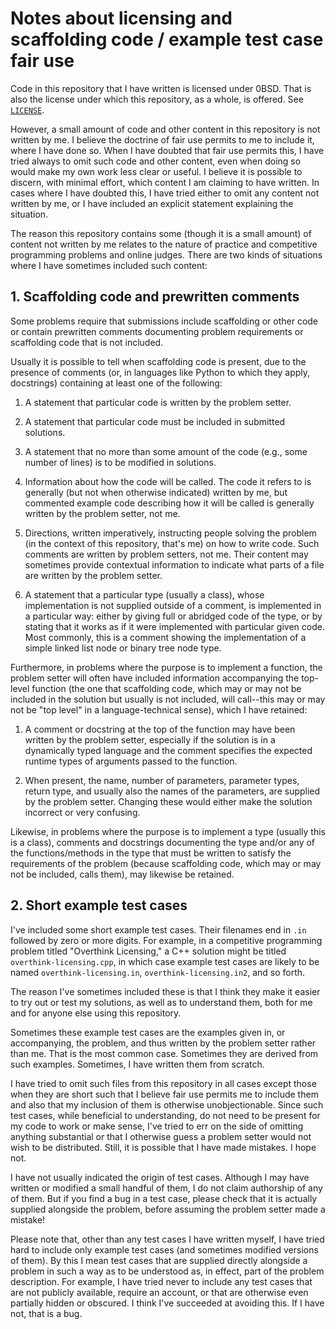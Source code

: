 # Notes about licensing and scaffolding code / example test case fair use

Code in this repository that I have written is licensed under 0BSD. That is
also the license under which this repository, as a whole, is offered. See
[`LICENSE`](LICENSE).

However, a small amount of code and other content in this repository is not
written by me. I believe the doctrine of fair use permits to me to include it,
where I have done so. When I have doubted that fair use permits this, I have
tried always to omit such code and other content, even when doing so would
make my own work less clear or useful. I believe it is possible to discern,
with minimal effort, which content I am claiming to have written. In cases
where I have doubted this, I have tried either to omit any content not written
by me, or I have included an explicit statement explaining the situation.

The reason this repository contains some (though it is a small amount) of
content not written by me relates to the nature of practice and competitive
programming problems and online judges. There are two kinds of situations where
I have sometimes included such content:

## 1. Scaffolding code and prewritten comments

Some problems require that submissions include scaffolding or other code or
contain prewritten comments documenting problem requirements or scaffolding
code that is not included.

Usually it is possible to tell when scaffolding code is present, due to the
presence of comments (or, in languages like Python to which they apply,
docstrings) containing at least one of the following:

1. A statement that particular code is written by the problem setter.

2. A statement that particular code must be included in submitted solutions.

3. A statement that no more than some amount of the code (e.g., some number of
   lines) is to be modified in solutions.

4. Information about how the code will be called. The code it refers to is
   generally (but not when otherwise indicated) written by me, but commented
   example code describing how it will be called is generally written by the
   problem setter, not me.

5. Directions, written imperatively, instructing people solving the problem (in
   the context of this repository, that's me) on how to write code. Such
   comments are written by problem setters, not me. Their content may sometimes
   provide contextual information to indicate what parts of a file are written
   by the problem setter.

6. A statement that a particular type (usually a class), whose implementation
   is not supplied outside of a comment, is implemented in a particular way:
   either by giving full or abridged code of the type, or by stating that it
   works as if it were implemented with particular given code. Most commonly,
   this is a comment showing the implementation of a simple linked list node or
   binary tree node type.

Furthermore, in problems where the purpose is to implement a function, the
problem setter will often have included information accompanying the top-level
function (the one that scaffolding code, which may or may not be included in
the solution but usually is not included, will call--this may or may not be
"top level" in a language-technical sense), which I have retained:

1. A comment or docstring at the top of the function may have been written by
   the problem setter, especially if the solution is in a dynamically typed
   language and the comment specifies the expected runtime types of arguments
   passed to the function.

2. When present, the name, number of parameters, parameter types, return type,
   and usually also the names of the parameters, are supplied by the problem
   setter. Changing these would either make the solution incorrect or very
   confusing.

Likewise, in problems where the purpose is to implement a type (usually this is
a class), comments and docstrings documenting the type and/or any of the
functions/methods in the type that must be written to satisfy the requirements
of the problem (because scaffolding code, which may or may not be included,
calls them), may likewise be retained.

## 2. Short example test cases

I've included some short example test cases. Their filenames end in `.in`
followed by zero or more digits. For example, in a competitive programming
problem titled "Overthink Licensing," a C++ solution might be titled
`overthink-licensing.cpp`, in which case example test cases are likely to be
named `overthink-licensing.in`, `overthink-licensing.in2`, and so forth.

The reason I've sometimes included these is that I think they make it easier to
try out or test my solutions, as well as to understand them, both for me and
for anyone else using this repository.

Sometimes these example test cases are the examples given in, or accompanying,
the problem, and thus written by the problem setter rather than me. That is the
most common case. Sometimes they are derived from such examples. Sometimes, I
have written them from scratch.

I have tried to omit such files from this repository in all cases except those
when they are short such that I believe fair use permits me to include them and
also that my inclusion of them is otherwise unobjectionable. Since such test
cases, while beneficial to understanding, do not need to be present for my code
to work or make sense, I've tried to err on the side of omitting anything
substantial or that I otherwise guess a problem setter would not wish to be
distributed. Still, it is possible that I have made mistakes. I hope not.

I have not usually indicated the origin of test cases. Although I may have
written or modified a small handful of them, I do not claim authorship of any
of them. But if you find a bug in a test case, please check that it is actually
supplied alongside the problem, before assuming the problem setter made a
mistake!

Please note that, other than any test cases I have written myself, I have tried
hard to include only example test cases (and sometimes modified versions of
them). By this I mean test cases that are supplied directly alongside a problem
in such a way as to be understood as, in effect, part of the problem
description. For example, I have tried never to include any test cases that are
not publicly available, require an account, or that are otherwise even
partially hidden or obscured. I think I've succeeded at avoiding this. If I
have not, that is a bug.
